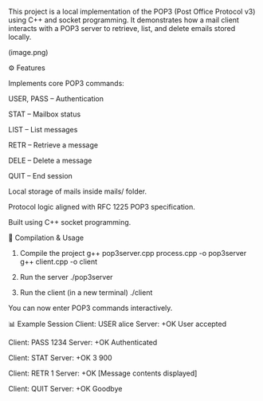 This project is a local implementation of the POP3 (Post Office Protocol v3) using C++ and socket programming. It demonstrates how a mail client interacts with a POP3 server to retrieve, list, and delete emails stored locally.

(image.png)

⚙️ Features

Implements core POP3 commands:

USER, PASS – Authentication

STAT – Mailbox status

LIST – List messages

RETR – Retrieve a message

DELE – Delete a message

QUIT – End session

Local storage of mails inside mails/ folder.

Protocol logic aligned with RFC 1225 POP3 specification.

Built using C++ socket programming.

🚀 Compilation & Usage
1. Compile the project
g++ pop3server.cpp process.cpp -o pop3server
g++ client.cpp -o client

2. Run the server
./pop3server

3. Run the client (in a new terminal)
./client


You can now enter POP3 commands interactively.

📊 Example Session
Client: USER alice
Server: +OK User accepted

Client: PASS 1234
Server: +OK Authenticated

Client: STAT
Server: +OK 3 900

Client: RETR 1
Server: +OK
[Message contents displayed]

Client: QUIT
Server: +OK Goodbye